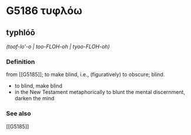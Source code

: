 # G5186 τυφλόω

## typhlóō

_(toof-lo'-o | too-FLOH-oh | tyoo-FLOH-oh)_

### Definition

from [[G5185]]; to make blind, i.e., (figuratively) to obscure; blind.

- to blind, make blind
- in the New Testament metaphorically to blunt the mental discernment, darken the mind

### See also

[[G5185]]


